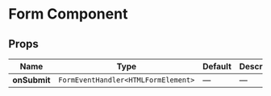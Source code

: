 # Form Component

## Props

| Name | Type | Default | Description |
|------|------|---------|-------------|
| **onSubmit** | `FormEventHandler<HTMLFormElement>` | — | — |
